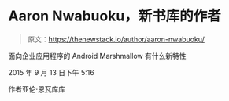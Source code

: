# Aaron Nwabuoku，新书库的作者

> 原文：<https://thenewstack.io/author/aaron-nwabuoku/>

面向企业应用程序的 Android Marshmallow 有什么新特性

2015 年 9 月 13 日下午 5:16

作者亚伦·恩瓦库库